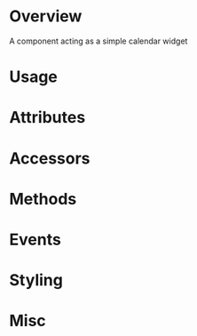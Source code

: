 # Overview

A component acting as a simple calendar widget 

# Usage

# Attributes

# Accessors

# Methods

# Events


# Styling

# Misc
